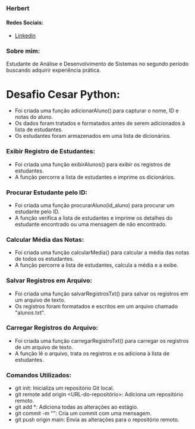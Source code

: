 ### Herbert

#### Redes Sociais:
- [Linkedin](https://www.linkedin.com/in/herbertgabriel/)

### Sobre mim: 
Estudante de Análise e Desenvolvimento de Sistemas no segundo período buscando adquirir experiência prática.


# Desafio Cesar Python:

- Foi criada uma função adicionarAluno() para capturar o nome, ID e notas do aluno.
- Os dados foram tratados e formatados antes de serem adicionados à lista de estudantes.
- Os estudantes foram armazenados em uma lista de dicionários.

### Exibir Registro de Estudantes:

- Foi criada uma função exibirAlunos() para exibir os registros de estudantes.
- A função percorre a lista de estudantes e imprime os dicionários.

### Procurar Estudante pelo ID:

- Foi criada uma função procurarAluno(id_aluno) para procurar um estudante pelo ID.
- A função verifica a lista de estudantes e imprime os detalhes do estudante encontrado ou uma mensagem de não encontrado.

### Calcular Média das Notas:

- Foi criada uma função calcularMedia() para calcular a média das notas de todos os estudantes.
- A função percorre a lista de estudantes, calcula a média e a exibe.

### Salvar Registros em Arquivo:

- Foi criada uma função salvarRegistrosTxt() para salvar os registros em um arquivo de texto.
- Os registros foram formatados e escritos em um arquivo chamado "alunos.txt".

### Carregar Registros do Arquivo:

- Foi criada uma função carregarRegistroTxt() para carregar os registros de um arquivo de texto.
- A função lê o arquivo, trata os registros e os adiciona à lista de estudantes.

### Comandos Utilizados:

- git init: Inicializa um repositório Git local.
- git remote add origin <URL-do-repositório>: Adiciona um repositório remoto.
- git add *: Adiciona todas as alterações ao estágio.
- git commit -m "<mensagem>": Cria um commit com uma mensagem.
- git push origin main: Envia as alterações para o repositório remoto.

